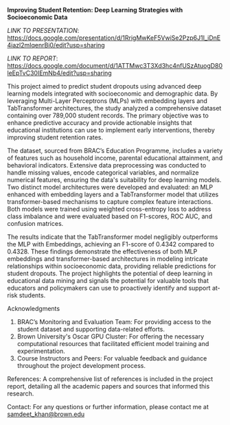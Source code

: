 ****Improving Student Retention: Deep Learning Strategies with Socioeconomic Data****


*LINK TO PRESENTATION*: https://docs.google.com/presentation/d/1RrigMwKeF5VwiSe2Pzp6J1I_iDnE4iazl2mIqenrBi0/edit?usp=sharing

*LINK TO REPORT*: https://docs.google.com/document/d/1ATTMwc3T3Xd3hc4nfUSzAtuogD80leEpTvC30IEmNb4/edit?usp=sharing

This project aimed to predict student dropouts using advanced deep learning models integrated with socioeconomic and demographic data. By leveraging Multi-Layer Perceptrons (MLPs) with embedding layers and TabTransformer architectures, the study analyzed a comprehensive dataset containing over 789,000 student records. The primary objective was to enhance predictive accuracy and provide actionable insights that educational institutions can use to implement early interventions, thereby improving student retention rates.

The dataset, sourced from BRAC’s Education Programme, includes a variety of features such as household income, parental educational attainment, and behavioral indicators. Extensive data preprocessing was conducted to handle missing values, encode categorical variables, and normalize numerical features, ensuring the data's suitability for deep learning models. Two distinct model architectures were developed and evaluated: an MLP enhanced with embedding layers and a TabTransformer model that utilizes transformer-based mechanisms to capture complex feature interactions. Both models were trained using weighted cross-entropy loss to address class imbalance and were evaluated based on F1-scores, ROC AUC, and confusion matrices.

The results indicate that the TabTransformer model negligibly outperforms the MLP with Embeddings, achieving an F1-score of 0.4342 compared to 0.4328. These findings demonstrate the effectiveness of both MLP embeddings and transformer-based architectures in modeling intricate relationships within socioeconomic data, providing reliable predictions for student dropouts. The project highlights the potential of deep learning in educational data mining and signals the potential for valuable tools that educators and policymakers can use to proactively identify and support at-risk students.

Acknowledgments
1. BRAC’s Monitoring and Evaluation Team: For providing access to the student dataset and supporting data-related efforts.
2. Brown University's Oscar GPU Cluster: For offering the necessary computational resources that facilitated efficient model training and experimentation.
3. Course Instructors and Peers: For valuable feedback and guidance throughout the project development process.

References: 
A comprehensive list of references is included in the project report, detailing all the academic papers and sources that informed this research.

Contact: 
For any questions or further information, please contact me at samdeet_khan@brown.edu
